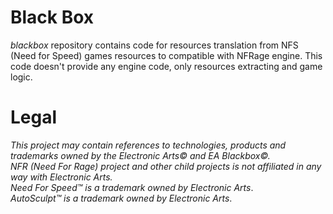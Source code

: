 # Black Box
*blackbox* repository contains code for resources translation from NFS (Need for Speed) games resources to compatible with
NFRage engine. This code doesn't provide any engine code, only resources extracting and game logic.

# Legal
*This project may contain references to technologies, products and trademarks owned by the Electronic Arts© and EA Blackbox©.*\
*NFR (Need For Rage) project and other child projects is not affiliated in any way with Electronic Arts.*\
*Need For Speed™ is a trademark owned by Electronic Arts*.\
*AutoSculpt™ is a trademark owned by Electronic Arts*.
